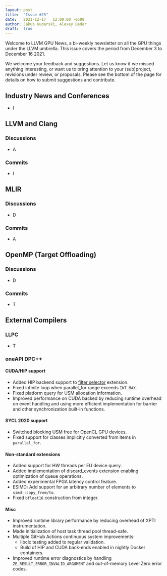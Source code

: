 ```yaml
---
layout: post
title:  "Issue #25"
date:   2021-12-17   12:00:00 -0500
author: Jakub Kuderski, Alexey Bader
draft:  true
---
```


Welcome to LLVM GPU News, a bi-weekly newsletter on all the GPU things under the LLVM umbrella.
This issue covers the period from December 3 to December 16 2021.

We welcome your feedback and suggestions. Let us know if we missed anything interesting, or want us to bring attention to your (sub)project, revisions under review, or proposals. Please see the bottom of the page for details on how to submit suggestions and contribute.


## Industry News and Conferences

* I


##  LLVM and Clang

### Discussions

*  A

### Commits

*  I


## MLIR

### Discussions

*  D

### Commits

*  A


## OpenMP (Target Offloading)

### Discussions

*  D

### Commits

*  T


## External Compilers

### LLPC

*  T

### oneAPI DPC++

#### CUDA/HIP support

* Added HIP backend support to [filter selector](https://github.com/intel/llvm/blob/sycl/sycl/doc/extensions/FilterSelector/FilterSelector.adoc) extension.
* Fixed infinite loop when parallel_for range exceeds `INT_MAX`.
* Fixed platform query for USM allocation information.
* Improved performance on CUDA backed by reducing runtime overhead on event handling and using more efficient implementation for barrier and other synchronization built-in functions.

#### SYCL 2020 support

* Switched blocking USM free for OpenCL GPU devices.
* Fixed support for classes implicitly converted from items in `parallel_for`.

#### Non-standard extensions

* Added support for HW threads per EU device query.
* Added implementation of discard_events extension enabling optimization of queue operations.
* Added experimental FPGA latency control feature.
* ESIMD: Add support for an arbitrary number of elements to `simd::copy_from/to`.
* Fixed `bfloat16` construction from integer.

#### Misc

* Improved runtime library performance by reducing overhead of XPTI instrumentation.
* Made initialization of host task thread pool thread-safe.
* Multiple GitHub Actions continuous system improvements:
  * libclc testing added to regular validation.
  * Build of HIP and CUDA back-ends enabled in nightly Docker containers.
* Improved runtime error diagnostics by handling `ZE_RESULT_ERROR_INVALID_ARGUMENT` and out-of-memory Level Zero error codes.

